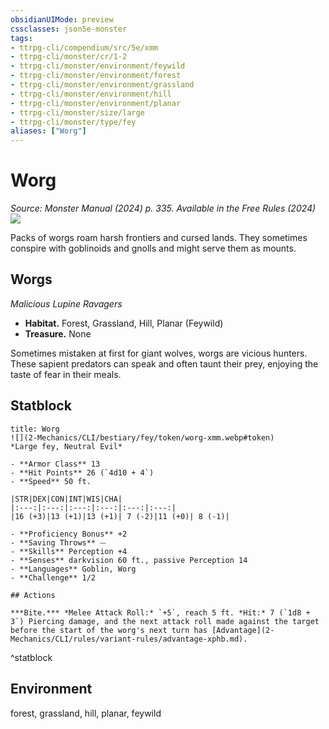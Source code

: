 ```yaml
---
obsidianUIMode: preview
cssclasses: json5e-monster
tags:
- ttrpg-cli/compendium/src/5e/xmm
- ttrpg-cli/monster/cr/1-2
- ttrpg-cli/monster/environment/feywild
- ttrpg-cli/monster/environment/forest
- ttrpg-cli/monster/environment/grassland
- ttrpg-cli/monster/environment/hill
- ttrpg-cli/monster/environment/planar
- ttrpg-cli/monster/size/large
- ttrpg-cli/monster/type/fey
aliases: ["Worg"]
---
```

# Worg
*Source: Monster Manual (2024) p. 335. Available in the Free Rules (2024)*  
![](2-Mechanics/CLI/bestiary/fey/img/worg.webp#right)

Packs of worgs roam harsh frontiers and cursed lands. They sometimes conspire with goblinoids and gnolls and might serve them as mounts.

## Worgs

*Malicious Lupine Ravagers*

- **Habitat.** Forest, Grassland, Hill, Planar (Feywild)  
- **Treasure.** None  

Sometimes mistaken at first for giant wolves, worgs are vicious hunters. These sapient predators can speak and often taunt their prey, enjoying the taste of fear in their meals.

## Statblock

```ad-statblock
title: Worg
![](2-Mechanics/CLI/bestiary/fey/token/worg-xmm.webp#token)
*Large fey, Neutral Evil*

- **Armor Class** 13 
- **Hit Points** 26 (`4d10 + 4`) 
- **Speed** 50 ft.

|STR|DEX|CON|INT|WIS|CHA|
|:---:|:---:|:---:|:---:|:---:|:---:|
|16 (+3)|13 (+1)|13 (+1)| 7 (-2)|11 (+0)| 8 (-1)|

- **Proficiency Bonus** +2
- **Saving Throws** ⏤
- **Skills** Perception +4
- **Senses** darkvision 60 ft., passive Perception 14
- **Languages** Goblin, Worg
- **Challenge** 1/2

## Actions

***Bite.*** *Melee Attack Roll:* `+5`, reach 5 ft. *Hit:* 7 (`1d8 + 3`) Piercing damage, and the next attack roll made against the target before the start of the worg's next turn has [Advantage](2-Mechanics/CLI/rules/variant-rules/advantage-xphb.md).
```
^statblock

## Environment

forest, grassland, hill, planar, feywild